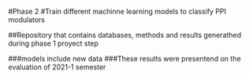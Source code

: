 #Phase 2
#Train different machinne learning models to classify PPI modulators

##Repository that contains databases, methods and results generathed during phase 1 proyect step
    
###models include new data
###These results were presentend on the evaluation of 2021-1 semester
